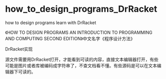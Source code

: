 # how_to_design_programs_DrRacket
how to design programs learn with DrRacket



《HOW TO DESIGN PROGRAMS AN INTRODUCTION TO PROGRAMMING AND COMPUTING SECOND EDITION》中文名字《程序设计方法》

DrRacket实现

源文件需要用DrRacket打开，才能看到可读的内容，直接文本编辑器打开，有些可能是图片或者库被编码成字符串了，不查文档看不懂。有些源码是可以在文本编辑器下可读的。

